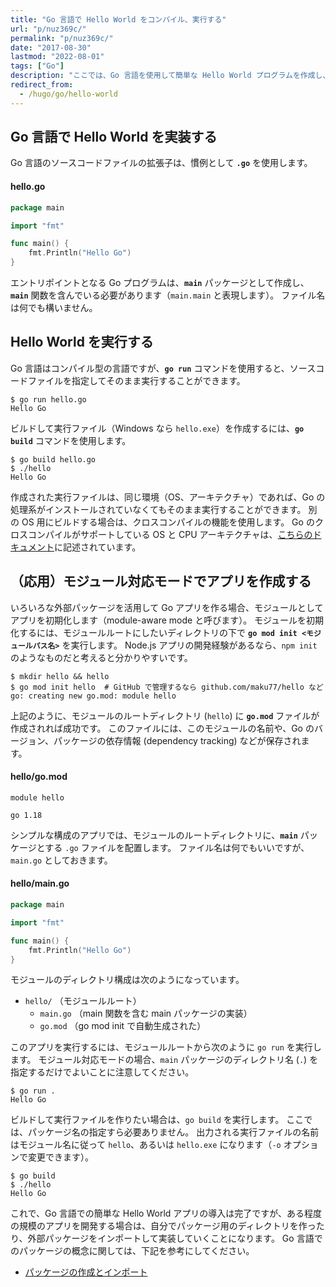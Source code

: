 ```yaml
---
title: "Go 言語で Hello World をコンパイル、実行する"
url: "p/nuz369c/"
permalink: "p/nuz369c/"
date: "2017-08-30"
lastmod: "2022-08-01"
tags: ["Go"]
description: "ここでは、Go 言語を使用して簡単な Hello World プログラムを作成し、コンパイル、実行してみます。"
redirect_from:
  - /hugo/go/hello-world
---
```


Go 言語で Hello World を実装する
----

Go 言語のソースコードファイルの拡張子は、慣例として __`.go`__ を使用します。

#### hello.go

```go
package main

import "fmt"

func main() {
	fmt.Println("Hello Go")
}
```

エントリポイントとなる Go プログラムは、__`main`__ パッケージとして作成し、__`main`__ 関数を含んでいる必要があります（`main.main` と表現します）。
ファイル名は何でも構いません。


Hello World を実行する
----

Go 言語はコンパイル型の言語ですが、__`go run`__ コマンドを使用すると、ソースコードファイルを指定してそのまま実行することができます。

```console
$ go run hello.go
Hello Go
```

ビルドして実行ファイル（Windows なら `hello.exe`）を作成するには、__`go build`__ コマンドを使用します。

```console
$ go build hello.go
$ ./hello
Hello Go
```

作成された実行ファイルは、同じ環境（OS、アーキテクチャ）であれば、Go の処理系がインストールされていなくてもそのまま実行することができます。
別の OS 用にビルドする場合は、クロスコンパイルの機能を使用します。
Go のクロスコンパイルがサポートしている OS と CPU アーキテクチャは、[こちらのドキュメント](https://golang.org/doc/install/source#environment)に記述されています。


（応用）モジュール対応モードでアプリを作成する
----

いろいろな外部パッケージを活用して Go アプリを作る場合、モジュールとしてアプリを初期化します（module-aware mode と呼びます）。
モジュールを初期化するには、モジュールルートにしたいディレクトリの下で __`go mod init <モジュールパス名>`__ を実行します。
Node.js アプリの開発経験があるなら、`npm init` のようなものだと考えると分かりやすいです。

```console
$ mkdir hello && hello
$ go mod init hello  # GitHub で管理するなら github.com/maku77/hello など
go: creating new go.mod: module hello
```

上記のように、モジュールのルートディレクトリ (`hello`) に __`go.mod`__ ファイルが作成されれば成功です。
このファイルには、このモジュールの名前や、Go のバージョン、パッケージの依存情報 (dependency tracking) などが保存されます。

#### hello/go.mod

```
module hello

go 1.18
```

シンプルな構成のアプリでは、モジュールのルートディレクトリに、__`main`__ パッケージとする `.go` ファイルを配置します。
ファイル名は何でもいいですが、`main.go` としておきます。

#### hello/main.go

```go
package main

import "fmt"

func main() {
	fmt.Println("Hello Go")
}
```

モジュールのディレクトリ構成は次のようになっています。

- `hello/` （モジュールルート）
  - `main.go` （main 関数を含む main パッケージの実装）
  - `go.mod`  （go mod init で自動生成された）

このアプリを実行するには、モジュールルートから次のように `go run` を実行します。
モジュール対応モードの場合、`main` パッケージのディレクトリ名 (`.`) を指定するだけでよいことに注意してください。

```console
$ go run .
Hello Go
```

ビルドして実行ファイルを作りたい場合は、`go build` を実行します。
ここでは、パッケージ名の指定すら必要ありません。
出力される実行ファイルの名前はモジュール名に従って `hello`、あるいは `hello.exe` になります（`-o` オプションで変更できます）。

```console
$ go build
$ ./hello
Hello Go
```

これで、Go 言語での簡単な Hello World アプリの導入は完了ですが、ある程度の規模のアプリを開発する場合は、自分でパッケージ用のディレクトリを作ったり、外部パッケージをインポートして実装していくことになります。
Go 言語でのパッケージの概念に関しては、下記を参考にしてください。

- [パッケージの作成とインポート](/p/t269cgj/)

